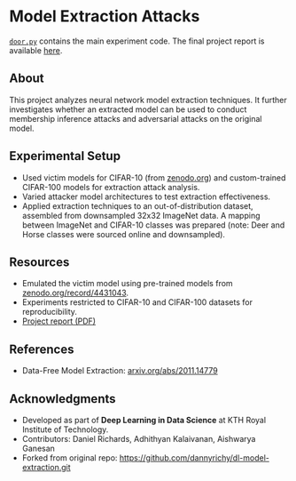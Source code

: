 # Model Extraction Attacks

[`door.py`](./door.py) contains the main experiment code. The final project report is available [here](./DL_Project_Group_42_v1.1.pdf).

## About

This project analyzes neural network model extraction techniques. It further investigates whether an extracted model can be used to conduct membership inference attacks and adversarial attacks on the original model.  

## Experimental Setup

- Used victim models for CIFAR-10 (from [zenodo.org](https://zenodo.org/record/4431043)) and custom-trained CIFAR-100 models for extraction attack analysis.
- Varied attacker model architectures to test extraction effectiveness.
- Applied extraction techniques to an out-of-distribution dataset, assembled from downsampled 32x32 ImageNet data. A mapping between ImageNet and CIFAR-10 classes was prepared (note: Deer and Horse classes were sourced online and downsampled).
  
## Resources

- Emulated the victim model using pre-trained models from [zenodo.org/record/4431043](https://zenodo.org/record/4431043).
- Experiments restricted to CIFAR-10 and CIFAR-100 datasets for reproducibility.
- [Project report (PDF)](./DL_Project_Group_42_v1.1.pdf)

## References

- Data-Free Model Extraction: [arxiv.org/abs/2011.14779](https://arxiv.org/pdf/2011.14779.pdf)

## Acknowledgments

- Developed as part of **Deep Learning in Data Science** at KTH Royal Institute of Technology.
- Contributors: Daniel Richards, Adhithyan Kalaivanan, Aishwarya Ganesan
- Forked from original repo: https://github.com/dannyrichy/dl-model-extraction.git
